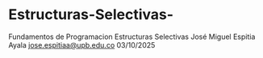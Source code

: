 # Estructuras-Selectivas-

Fundamentos de Programacion 
Estructuras Selectivas 
José Miguel Espitia Ayala 
jose.espitiaa@upb.edu.co
03/10/2025
